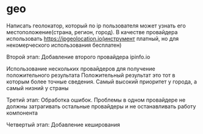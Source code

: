 # geo

Написать геолокатор, который по ip пользователя может узнать его местоположение(страна, регион, город).
В качестве провайдера использовать https://ipgeolocation.io(инструмент платный, но для некомерческого 
использования бесплатен)

Второй этап:
Добавление второго провайдера ipinfo.io

Использование нескольких провайдеров для получение положительного результата
Положительный результат это тот в которым более точные сведения. Самый высокий приоритет у города,
а самый низний у страны

Третий этап:
Обработка ошибок. Проблемы в одном провайдере не должны затрагивать остальные провайдеры
и не останавливать работу компонента

Четвертый этап:
Добавление кеширования
